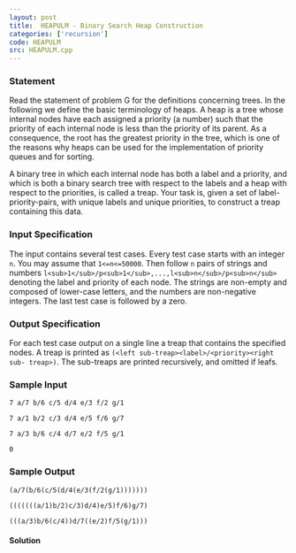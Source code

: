 ```yaml
---
layout: post
title:  HEAPULM - Binary Search Heap Construction
categories: ['recursion']
code: HEAPULM
src: HEAPULM.cpp
---
```


### **Statement**

Read the statement of problem G for the definitions concerning trees. In the
following we define the basic terminology of heaps. A heap is a tree whose
internal nodes have each assigned a priority (a number) such that the
priority of each internal node is less than the priority of its parent. As a
consequence, the root has the greatest priority in the tree, which is one of
the reasons why heaps can be used for the implementation of priority queues
and for sorting.

A binary tree in which each internal node has both a label and a priority, and
which is both a binary search tree with respect to the labels and a heap with
respect to the priorities, is called a treap. Your task is, given a set of
label-priority-pairs, with unique labels and unique priorities, to construct a
treap containing this data.

### Input Specification

The input contains several test cases. Every test case starts with an integer
`n`. You may assume that `1<=n<=50000`. Then follow `n` pairs of strings and
numbers
`l<sub>1</sub>/p<sub>1</sub>,...,l<sub>n</sub>/p<sub>n</sub>`
denoting the label and priority of each node. The strings are non-empty and
composed of lower-case letters, and the numbers are non-negative integers. The
last test case is followed by a zero.

### Output Specification

For each test case output on a single line a treap that contains the specified
nodes. A treap is printed as `(<left sub-treap><label>/<priority><right sub-
treap>)`. The sub-treaps are printed recursively, and omitted if leafs.

### Sample Input

    
    
    7 a/7 b/6 c/5 d/4 e/3 f/2 g/1
    7 a/1 b/2 c/3 d/4 e/5 f/6 g/7
    7 a/3 b/6 c/4 d/7 e/2 f/5 g/1
    0
    

### Sample Output

    
    
    (a/7(b/6(c/5(d/4(e/3(f/2(g/1)))))))
    (((((((a/1)b/2)c/3)d/4)e/5)f/6)g/7)
    (((a/3)b/6(c/4))d/7((e/2)f/5(g/1)))
    



#### **Solution**



